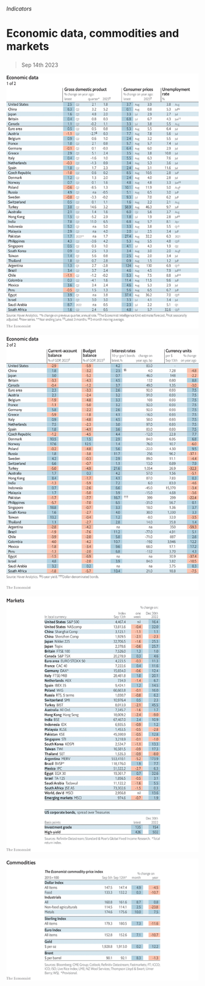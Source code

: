 ###### Indicators

# Economic data, commodities and markets 

#####  

> Sep 14th 2023 

![image](images/20230916_INT101.png) 


![image](images/20230916_INT102.png) 


![image](images/20230916_INT201.png) 


![image](images/20230916_INT401.png) 


